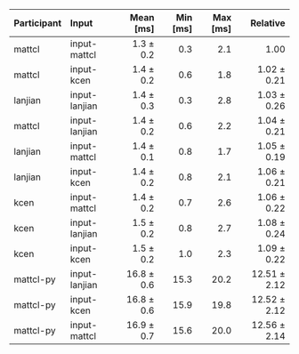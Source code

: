 | Participant | Input | Mean [ms] | Min [ms] | Max [ms] | Relative |
|:---|:---|---:|---:|---:|---:|
| mattcl | input-mattcl | 1.3 ± 0.2 | 0.3 | 2.1 | 1.00 |
| mattcl | input-kcen | 1.4 ± 0.2 | 0.6 | 1.8 | 1.02 ± 0.21 |
| lanjian | input-lanjian | 1.4 ± 0.3 | 0.3 | 2.8 | 1.03 ± 0.26 |
| mattcl | input-lanjian | 1.4 ± 0.2 | 0.6 | 2.2 | 1.04 ± 0.21 |
| lanjian | input-mattcl | 1.4 ± 0.1 | 0.8 | 1.7 | 1.05 ± 0.19 |
| lanjian | input-kcen | 1.4 ± 0.2 | 0.8 | 2.1 | 1.06 ± 0.21 |
| kcen | input-mattcl | 1.4 ± 0.2 | 0.7 | 2.6 | 1.06 ± 0.22 |
| kcen | input-lanjian | 1.5 ± 0.2 | 0.8 | 2.7 | 1.08 ± 0.24 |
| kcen | input-kcen | 1.5 ± 0.2 | 1.0 | 2.3 | 1.09 ± 0.22 |
| mattcl-py | input-lanjian | 16.8 ± 0.6 | 15.3 | 20.2 | 12.51 ± 2.12 |
| mattcl-py | input-kcen | 16.8 ± 0.6 | 15.9 | 19.8 | 12.52 ± 2.12 |
| mattcl-py | input-mattcl | 16.9 ± 0.7 | 15.6 | 20.0 | 12.56 ± 2.14 |
